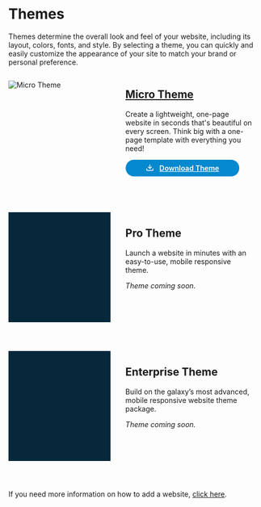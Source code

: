 # Themes

Themes determine the overall look and feel of your website, including its layout, colors, fonts, and style. By selecting a theme, you can quickly and easily customize the appearance of your site to match your brand or personal preference. 

<div class="border p-4" style="height: 255px; margin-bottom: 20px;">
  <div style="width: 40%; float: left;">
    <p><img src="../../images/themes/micro-theme.jpg" alt="Micro Theme"></p>
  </div>
  <div style="width: 50%; float: left; padding-left: 30px;">
    <h2><a href="/themes/micro">Micro Theme</a></h2>
    <p class="mt-3">Create a lightweight, one-page website in seconds that's beautiful on every screen. Think big with a one-page template with everything you need!</p>
    <a href="https://solodev-micro.s3.amazonaws.com/releases/micro-latest.zip" style="background-color: #0488ce; color: #fff; padding: .5rem 2.5rem; border-radius: 20px; font-weight: 600; display: inline-flex;"><span style="padding-right: .7rem; display: inline-flex; align-items: center;"><svg xmlns="http://www.w3.org/2000/svg" viewBox="0 0 16 16" width="16" height="16" fill="#fff"><path d="M2.75 14A1.75 1.75 0 0 1 1 12.25v-2.5a.75.75 0 0 1 1.5 0v2.5c0 .138.112.25.25.25h10.5a.25.25 0 0 0 .25-.25v-2.5a.75.75 0 0 1 1.5 0v2.5A1.75 1.75 0 0 1 13.25 14Z"></path><path d="M7.25 7.689V2a.75.75 0 0 1 1.5 0v5.689l1.97-1.969a.749.749 0 1 1 1.06 1.06l-3.25 3.25a.749.749 0 0 1-1.06 0L4.22 6.78a.749.749 0 1 1 1.06-1.06l1.97 1.969Z"></path></svg></span> Download Theme</a>
  </div>
</div>

<div class="border p-4" style="height: 255px; margin-bottom: 20px;">
  <div style="width: 40%; float: left; background-color: #06283a; height: 218px;"></div>
  <div style="width: 50%; float: left; padding-left: 30px;">
    <h2>Pro Theme</h2>
    <p class="mt-3">Launch a website in minutes with an easy-to-use, mobile responsive theme.</p>
    <p class="mt-3"><em>Theme coming soon.</em></p>
  </div>
</div>

<div class="border p-4" style="height: 255px; margin-bottom: 20px;">
  <div style="width: 40%; float: left; background-color: #06283a; height: 218px;"></div>
  <div style="width: 50%; float: left; padding-left: 30px;">
    <h2>Enterprise Theme</h2>
    <p class="mt-3">Build on the galaxy’s most advanced, mobile responsive website theme package.</p>
    <p class="mt-3"><em>Theme coming soon.</em></p>
  </div>
</div>

If you need more information on how to add a website, [click here](/tutorials/cms/how-to-add-website/).